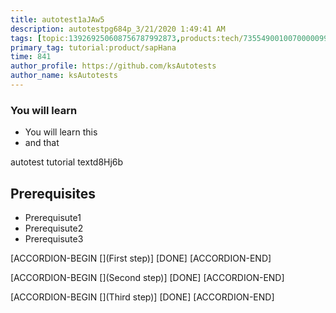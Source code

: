 ```yaml
---
title: autotest1aJAw5
description: autotestpg684p_3/21/2020 1:49:41 AM
tags: [topic:139269250608756787992873,products:tech/73554900100700000996,tutorial:experience/advanced]
primary_tag: tutorial:product/sapHana
time: 841
author_profile: https://github.com/ksAutotests
author_name: ksAutotests
---
```

### You will learn
- You will learn this
- and that

autotest tutorial textd8Hj6b

## Prerequisites
- Prerequisute1
- Prerequisute2
- Prerequisute3

[ACCORDION-BEGIN [](First step)]
[DONE]
[ACCORDION-END]

[ACCORDION-BEGIN [](Second step)]
[DONE]
[ACCORDION-END]

[ACCORDION-BEGIN [](Third step)]
[DONE]
[ACCORDION-END]

